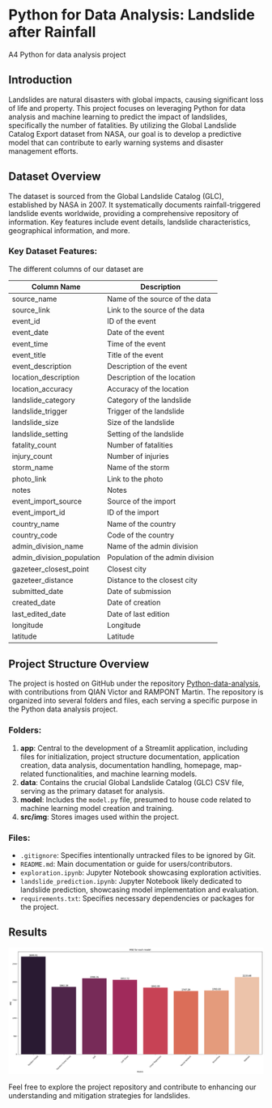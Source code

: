# Python for Data Analysis: Landslide after Rainfall

A4 Python for data analysis project

## Introduction

Landslides are natural disasters with global impacts, causing significant loss of life and property. This project focuses on leveraging Python for data analysis and machine learning to predict the impact of landslides, specifically the number of fatalities. By utilizing the Global Landslide Catalog Export dataset from NASA, our goal is to develop a predictive model that can contribute to early warning systems and disaster management efforts.

## Dataset Overview

The dataset is sourced from the Global Landslide Catalog (GLC), established by NASA in 2007. It systematically documents rainfall-triggered landslide events worldwide, providing a comprehensive repository of information. Key features include event details, landslide characteristics, geographical information, and more.

### Key Dataset Features:

The different columns of our dataset are

| Column Name               | Description                      |
| ------------------------- | -------------------------------- |
| source_name               | Name of the source of the data   |
| source_link               | Link to the source of the data   |
| event_id                  | ID of the event                  |
| event_date                | Date of the event                |
| event_time                | Time of the event                |
| event_title               | Title of the event               |
| event_description         | Description of the event         |
| location_description      | Description of the location      |
| location_accuracy         | Accuracy of the location         |
| landslide_category        | Category of the landslide        |
| landslide_trigger         | Trigger of the landslide         |
| landslide_size            | Size of the landslide            |
| landslide_setting         | Setting of the landslide         |
| fatality_count            | Number of fatalities             |
| injury_count              | Number of injuries               |
| storm_name                | Name of the storm                |
| photo_link                | Link to the photo                |
| notes                     | Notes                            |
| event_import_source       | Source of the import             |
| event_import_id           | ID of the import                 |
| country_name              | Name of the country              |
| country_code              | Code of the country              |
| admin_division_name       | Name of the admin division       |
| admin_division_population | Population of the admin division |
| gazeteer_closest_point    | Closest city                     |
| gazeteer_distance         | Distance to the closest city     |
| submitted_date            | Date of submission               |
| created_date              | Date of creation                 |
| last_edited_date          | Date of last edition             |
| longitude                 | Longitude                        |
| latitude                  | Latitude                         |

## Project Structure Overview

The project is hosted on GitHub under the repository [Python-data-analysis](https://github.com/Mcrash01/Python-data-analysis), with contributions from QIAN Victor and RAMPONT Martin. The repository is organized into several folders and files, each serving a specific purpose in the Python data analysis project.

### Folders:

1. **app**: Central to the development of a Streamlit application, including files for initialization, project structure documentation, application creation, data analysis, documentation handling, homepage, map-related functionalities, and machine learning models.
2. **data**: Contains the crucial Global Landslide Catalog (GLC) CSV file, serving as the primary dataset for analysis.
3. **model**: Includes the `model.py` file, presumed to house code related to machine learning model creation and training.
4. **src/img**: Stores images used within the project.

### Files:

- `.gitignore`: Specifies intentionally untracked files to be ignored by Git.
- `README.md`: Main documentation or guide for users/contributors.
- `exploration.ipynb`: Jupyter Notebook showcasing exploration activities.
- `landslide_prediction.ipynb`: Jupyter Notebook likely dedicated to landslide prediction, showcasing model implementation and evaluation.
- `requirements.txt`: Specifies necessary dependencies or packages for the project.

## Results

![Models Results](src/img/models_eval.png)

Feel free to explore the project repository and contribute to enhancing our understanding and mitigation strategies for landslides.
